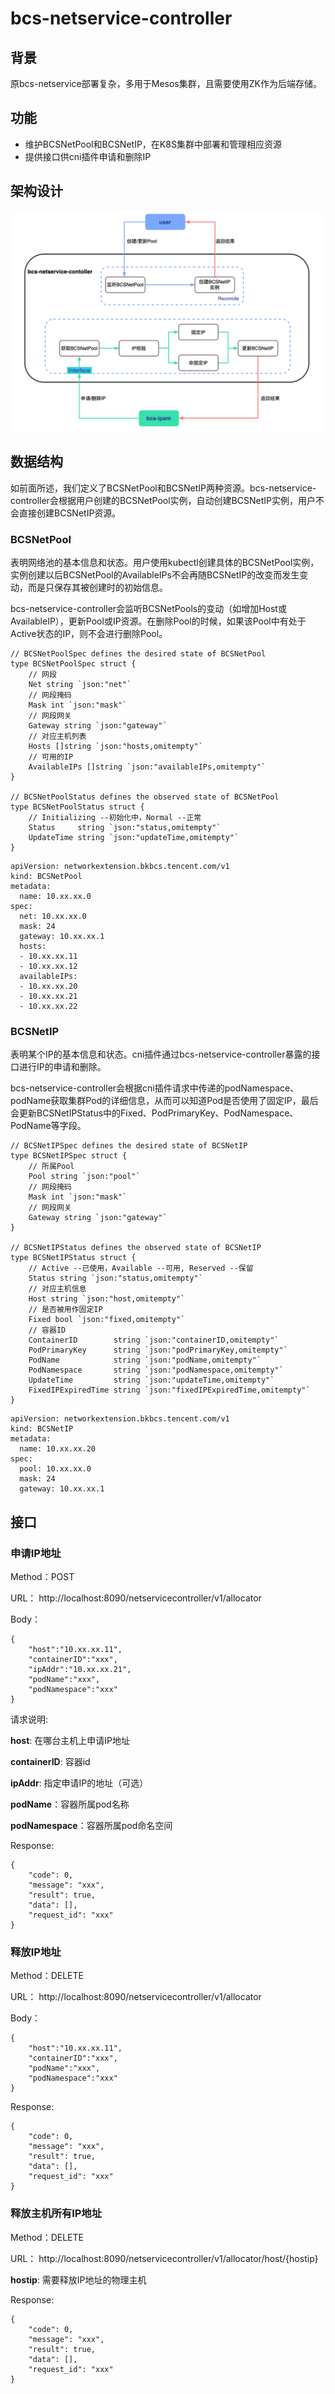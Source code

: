 # bcs-netservice-controller

## 背景

原bcs-netservice部署复杂，多用于Mesos集群，且需要使用ZK作为后端存储。

## 功能

- 维护BCSNetPool和BCSNetIP，在K8S集群中部署和管理相应资源
- 提供接口供cni插件申请和删除IP

## 架构设计

![image-20230803153333537](./bcs-netservice-controller.png)

## 数据结构

如前面所述，我们定义了BCSNetPool和BCSNetIP两种资源。bcs-netservice-controller会根据用户创建的BCSNetPool实例，自动创建BCSNetIP实例，用户不会直接创建BCSNetIP资源。

### BCSNetPool

表明网络池的基本信息和状态。用户使用kubectl创建具体的BCSNetPool实例，实例创建以后BCSNetPool的AvailableIPs不会再随BCSNetIP的改变而发生变动，而是只保存其被创建时的初始信息。

bcs-netservice-controller会监听BCSNetPools的变动（如增加Host或AvailableIP），更新Pool或IP资源。在删除Pool的时候，如果该Pool中有处于Active状态的IP，则不会进行删除Pool。

```
// BCSNetPoolSpec defines the desired state of BCSNetPool
type BCSNetPoolSpec struct {
	// 网段
	Net string `json:"net"`
	// 网段掩码
	Mask int `json:"mask"`
	// 网段网关
	Gateway string `json:"gateway"`
	// 对应主机列表
	Hosts []string `json:"hosts,omitempty"`
	// 可用的IP
	AvailableIPs []string `json:"availableIPs,omitempty"`
}

// BCSNetPoolStatus defines the observed state of BCSNetPool
type BCSNetPoolStatus struct {
	// Initializing --初始化中，Normal --正常
	Status     string `json:"status,omitempty"`
	UpdateTime string `json:"updateTime,omitempty"`
}
```

```
apiVersion: networkextension.bkbcs.tencent.com/v1
kind: BCSNetPool
metadata:
  name: 10.xx.xx.0
spec:
  net: 10.xx.xx.0
  mask: 24
  gateway: 10.xx.xx.1
  hosts:
  - 10.xx.xx.11
  - 10.xx.xx.12
  availableIPs:
  - 10.xx.xx.20
  - 10.xx.xx.21
  - 10.xx.xx.22
```

### BCSNetIP

表明某个IP的基本信息和状态。cni插件通过bcs-netservice-controller暴露的接口进行IP的申请和删除。

bcs-netservice-controller会根据cni插件请求中传递的podNamespace、podName获取集群Pod的详细信息，从而可以知道Pod是否使用了固定IP，最后会更新BCSNetIPStatus中的Fixed、PodPrimaryKey、PodNamespace、PodName等字段。

```
// BCSNetIPSpec defines the desired state of BCSNetIP
type BCSNetIPSpec struct {
	// 所属Pool
	Pool string `json:"pool"`
	// 网段掩码
	Mask int `json:"mask"`
	// 网段网关
	Gateway string `json:"gateway"`
}

// BCSNetIPStatus defines the observed state of BCSNetIP
type BCSNetIPStatus struct {
	// Active --已使用，Available --可用, Reserved --保留
	Status string `json:"status,omitempty"`
	// 对应主机信息
	Host string `json:"host,omitempty"`
	// 是否被用作固定IP
	Fixed bool `json:"fixed,omitempty"`
	// 容器ID
	ContainerID        string `json:"containerID,omitempty"`
	PodPrimaryKey      string `json:"podPrimaryKey,omitempty"`
	PodName            string `json:"podName,omitempty"`
	PodNamespace       string `json:"podNamespace,omitempty"`
	UpdateTime         string `json:"updateTime,omitempty"`
	FixedIPExpiredTime string `json:"fixedIPExpiredTime,omitempty"`
}
```

```
apiVersion: networkextension.bkbcs.tencent.com/v1
kind: BCSNetIP
metadata:
  name: 10.xx.xx.20
spec:
  pool: 10.xx.xx.0
  mask: 24
  gateway: 10.xx.xx.1
```

## 接口

### 申请IP地址

Method：POST

URL： http://localhost:8090/netservicecontroller/v1/allocator

Body：

```
{
	"host":"10.xx.xx.11",
	"containerID":"xxx",
	"ipAddr":"10.xx.xx.21",
	"podName":"xxx",
	"podNamespace":"xxx"
}
```

请求说明:

**host**: 在哪台主机上申请IP地址

**containerID**: 容器id

**ipAddr**: 指定申请IP的地址（可选）

**podName**：容器所属pod名称

**podNamespace**：容器所属pod命名空间

Response:

```
{
    "code": 0,
    "message": "xxx",
    "result": true,
    "data": [],
    "request_id": "xxx"
}
```

### 释放IP地址

Method：DELETE

URL： http://localhost:8090/netservicecontroller/v1/allocator

Body：

```
{
    "host":"10.xx.xx.11",
    "containerID":"xxx",
    "podName":"xxx",
    "podNamespace":"xxx"
}
```

Response:

```
{
    "code": 0,
    "message": "xxx",
    "result": true,
    "data": [],
    "request_id": "xxx"
}
```

### 释放主机所有IP地址

Method：DELETE

URL： http://localhost:8090/netservicecontroller/v1/allocator/host/{hostip}

**hostip**: 需要释放IP地址的物理主机

Response:

```
{
    "code": 0,
    "message": "xxx",
    "result": true,
    "data": [],
    "request_id": "xxx"
}
```

### 